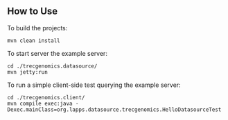 How to Use
----------

To build the projects:

    mvn clean install


To start server the example server:

    cd ./trecgenomics.datasource/
    mvn jetty:run

To run a simple client-side test querying the example server:

    cd ./trecgenomics.client/
    mvn compile exec:java -Dexec.mainClass=org.lapps.datasource.trecgenomics.HelloDatasourceTest
